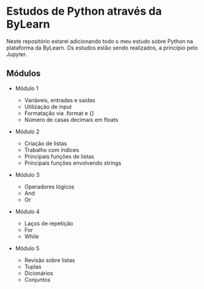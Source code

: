 # Estudos de Python através da ByLearn

Neste repositório estarei adicionando todo o meu estudo sobre Python na plataforma da ByLearn. Os estudos estão sendo realizados, a princípio pelo Jupyter.

## Módulos

- Módulo 1
  - Variáveis, entradas e saídas
  - Utilização de input
  - Formatação via .format e {}
  - Número de casas decimais em floats

- Módulo 2
  - Criação de listas
  - Trabalho com índices
  - Principais funções de listas
  - Principais funções envolvendo strings
  
 - Módulo 3
    - Operadores lógicos
    - And
    - Or
  
 - Módulo 4
    - Laços de repetição
    - For
    - While
  
 - Módulo 5 
    - Revisão sobre listas
    - Tuplas
    - Dicionários
    - Conjuntos
